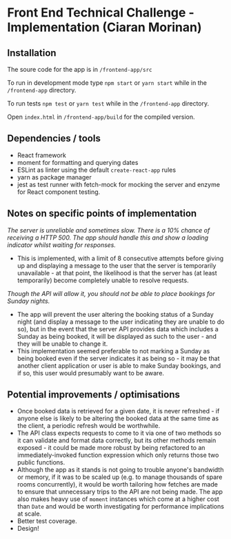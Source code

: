 # Front End Technical Challenge - Implementation (Ciaran Morinan)

## Installation

The soure code for the app is in `/frontend-app/src`

To run in development mode type `npm start` or `yarn start` while in the `/frontend-app` directory.

To run tests `npm test` or `yarn test` while in the `/frontend-app` directory.

Open `index.html` in `/frontend-app/build` for the compiled version.
##
## Dependencies / tools

- React framework
- moment for formatting and querying dates
- ESLint as linter using the default `create-react-app` rules
- yarn as package manager
- jest as test runner with fetch-mock for mocking the server and enzyme for React component testing.

##
## Notes on specific points of implementation

*The server is unreliable and sometimes slow. There is a 10% chance of receiving a HTTP 500. The app should handle this and show a loading indicator whilst waiting for responses.*

- This is implemented, with a limit of 8 consecutive attempts before giving up and displaying a message to the user that the server is temporarily unavailable - at that point, the likelihood is that the server has (at least temporarily) become completely unable to resolve requests.

*Though the API will allow it, you should not be able to place bookings for Sunday nights.*
- The app will prevent the user altering the booking status of a Sunday night (and display a message to the user indicating they are unable to do so), but in the event that the server API provides data which includes a Sunday as being booked, it will be displayed as such to the user - and they will be unable to change it.
- This implementation seemed preferable to not marking a Sunday as being booked even if the server indicates it as being so - it may be that another client application or user is able to make Sunday bookings, and if so, this user would presumably want to be aware.

##
## Potential improvements / optimisations

- Once booked data is retrieved for a given date, it is never refreshed - if anyone else is likely to be altering the booked data at the same time as the client, a periodic refresh would be worthwhile.
- The API class expects requests to come to it via one of two methods so it can validate and format data correctly, but its other methods remain exposed - it could be made more robust by being refactored to an immediately-invoked function expression which only returns those two public functions.
- Although the app as it stands is not going to trouble anyone's bandwidth or memory, if it was to be scaled up (e.g. to manage thousands of spare rooms concurrently), it would be worth tailoring how fetches are made to ensure that unnecessary trips to the API are not being made. The app also makes heavy use of `moment` instances which come at a higher cost than `Date` and would be worth investigating for performance implications at scale.
- Better test coverage.
- Design!
